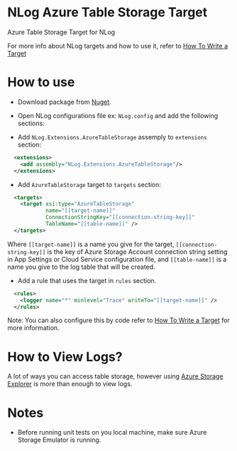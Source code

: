 NLog Azure Table Storage Target 
===============================

Azure Table Storage Target for NLog

For more info about NLog targets and how to use it, refer to <a href="https://github.com/nlog/NLog/wiki/How%20to%20write%20a%20Target">How To Write a Target</a>

How to use
==========
- Download package from <a href="https://www.nuget.org/packages/AzureTableStorageNLogTarget/">Nuget</a>.
- Open NLog configurations file ex: ```NLog.config``` and add the following sections:

- Add ```NLog.Extensions.AzureTableStorage``` assemply to ```extensions``` section:
`````xml
  <extensions>
    <add assembly="NLog.Extensions.AzureTableStorage"/>
  </extensions>
`````
- Add ```AzureTableStorage``` target to ```targets``` section:
`````xml
  <targets>
    <target xsi:type="AzureTableStorage" 
            name="[[target-name]]"
            ConnectionStringKey="[[connection-string-key]]" 
            TableName="[[table-name]]" />
  </targets>
`````
Where ```[[target-name]]``` is a name you give for the target, ```[[connection-string-key]]``` is the key of Azure Storage Account connection string setting in App Settings or Cloud Service configuration file, and ```[[table-name]]``` is a name you give to the log table that will be created.
- Add a rule that uses the target in ```rules``` section.
`````xml
  <rules>
    <logger name="*" minlevel="Trace" writeTo="[[target-name]]" />
  </rules> 
`````

Note: You can also configure this by code refer to <a href="https://github.com/nlog/NLog/wiki/How%20to%20write%20a%20Target">How To Write a Target</a> for more information.

How to View Logs?
=================
A lot of ways you can access table storage, however using <a href="http://azurestorageexplorer.codeplex.com/">Azure Storage Explorer</a> is more than enough to view logs.

Notes
=====
- Before running unit tests on you local machine, make sure Azure Storage Emulator is running.
